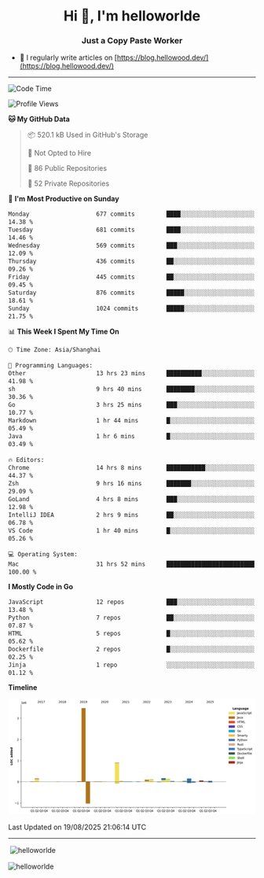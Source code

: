 <h1 align="center">Hi 👋, I'm helloworlde</h1>
<h3 align="center">Just a Copy Paste Worker</h3>

- 📝 I regularly write articles on [https://blog.hellowood.dev/](https://blog.hellowood.dev/)

<hr>


<!--START_SECTION:waka-->
![Code Time](http://img.shields.io/badge/Code%20Time-12%2C535%20hrs%209%20mins-blue)

![Profile Views](http://img.shields.io/badge/Profile%20Views-67-blue)

**🐱 My GitHub Data** 

> 📦 520.1 kB Used in GitHub's Storage 
 > 
> 🚫 Not Opted to Hire
 > 
> 📜 86 Public Repositories 
 > 
> 🔑 52 Private Repositories 
 > 
📅 **I'm Most Productive on Sunday** 

```text
Monday                   677 commits         ████░░░░░░░░░░░░░░░░░░░░░   14.38 % 
Tuesday                  681 commits         ████░░░░░░░░░░░░░░░░░░░░░   14.46 % 
Wednesday                569 commits         ███░░░░░░░░░░░░░░░░░░░░░░   12.09 % 
Thursday                 436 commits         ██░░░░░░░░░░░░░░░░░░░░░░░   09.26 % 
Friday                   445 commits         ██░░░░░░░░░░░░░░░░░░░░░░░   09.45 % 
Saturday                 876 commits         █████░░░░░░░░░░░░░░░░░░░░   18.61 % 
Sunday                   1024 commits        █████░░░░░░░░░░░░░░░░░░░░   21.75 % 
```


📊 **This Week I Spent My Time On** 

```text
🕑︎ Time Zone: Asia/Shanghai

💬 Programming Languages: 
Other                    13 hrs 23 mins      ██████████░░░░░░░░░░░░░░░   41.98 % 
sh                       9 hrs 40 mins       ████████░░░░░░░░░░░░░░░░░   30.36 % 
Go                       3 hrs 25 mins       ███░░░░░░░░░░░░░░░░░░░░░░   10.77 % 
Markdown                 1 hr 44 mins        █░░░░░░░░░░░░░░░░░░░░░░░░   05.49 % 
Java                     1 hr 6 mins         █░░░░░░░░░░░░░░░░░░░░░░░░   03.49 % 

🔥 Editors: 
Chrome                   14 hrs 8 mins       ███████████░░░░░░░░░░░░░░   44.37 % 
Zsh                      9 hrs 16 mins       ███████░░░░░░░░░░░░░░░░░░   29.09 % 
GoLand                   4 hrs 8 mins        ███░░░░░░░░░░░░░░░░░░░░░░   12.98 % 
IntelliJ IDEA            2 hrs 9 mins        ██░░░░░░░░░░░░░░░░░░░░░░░   06.78 % 
VS Code                  1 hr 40 mins        █░░░░░░░░░░░░░░░░░░░░░░░░   05.26 % 

💻 Operating System: 
Mac                      31 hrs 52 mins      █████████████████████████   100.00 % 
```

**I Mostly Code in Go** 

```text
JavaScript               12 repos            ███░░░░░░░░░░░░░░░░░░░░░░   13.48 % 
Python                   7 repos             ██░░░░░░░░░░░░░░░░░░░░░░░   07.87 % 
HTML                     5 repos             █░░░░░░░░░░░░░░░░░░░░░░░░   05.62 % 
Dockerfile               2 repos             █░░░░░░░░░░░░░░░░░░░░░░░░   02.25 % 
Jinja                    1 repo              ░░░░░░░░░░░░░░░░░░░░░░░░░   01.12 % 
```



**Timeline**

![Lines of Code chart](https://raw.githubusercontent.com/helloworlde/helloworlde/master/assets/bar_graph.png)


 Last Updated on 19/08/2025 21:06:14 UTC
<!--END_SECTION:waka-->

<hr>
<p>
  &nbsp;<img align="center" src="https://github-readme-stats.vercel.app/api?username=helloworlde&show_icons=true&locale=en" alt="helloworlde" />
</p>

<p>
  <img align="center" src="https://github-readme-streak-stats.herokuapp.com/?user=helloworlde&" alt="helloworlde" />
</p>
